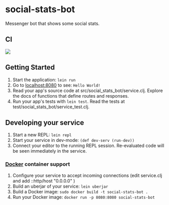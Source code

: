 # social-stats-bot

Messenger bot that shows some social stats.


## CI

![](https://github.com/ne1ro/social-stats-bot/workflows/ClojureCI/badge.svg)

## Getting Started

1. Start the application: `lein run`
2. Go to [localhost:8080](http://localhost:8080/) to see: `Hello World!`
3. Read your app's source code at src/social_stats_bot/service.clj. Explore the docs of functions
   that define routes and responses.
4. Run your app's tests with `lein test`. Read the tests at test/social_stats_bot/service_test.clj.


## Developing your service

1. Start a new REPL: `lein repl`
2. Start your service in dev-mode: `(def dev-serv (run-dev))`
3. Connect your editor to the running REPL session.
   Re-evaluated code will be seen immediately in the service.

### [Docker](https://www.docker.com/) container support

1. Configure your service to accept incoming connections (edit service.clj and add  ::http/host "0.0.0.0" )
2. Build an uberjar of your service: `lein uberjar`
3. Build a Docker image: `sudo docker build -t social-stats-bot .`
4. Run your Docker image: `docker run -p 8080:8080 social-stats-bot`
